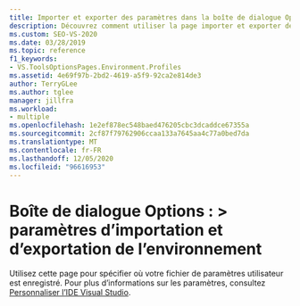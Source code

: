 ```yaml
---
title: Importer et exporter des paramètres dans la boîte de dialogue Options
description: Découvrez comment utiliser la page importer et exporter des paramètres dans la section environnement pour spécifier l’emplacement d’enregistrement de votre fichier de paramètres utilisateur.
ms.custom: SEO-VS-2020
ms.date: 03/28/2019
ms.topic: reference
f1_keywords:
- VS.ToolsOptionsPages.Environment.Profiles
ms.assetid: 4e69f97b-2bd2-4619-a5f9-92ca2e814de3
author: TerryGLee
ms.author: tglee
manager: jillfra
ms.workload:
- multiple
ms.openlocfilehash: 1e2ef878ec548baed476205cbc3dcaddce67355a
ms.sourcegitcommit: 2cf87f79762906ccaa133a7645aa4c77a0bed7da
ms.translationtype: MT
ms.contentlocale: fr-FR
ms.lasthandoff: 12/05/2020
ms.locfileid: "96616953"
---
```

# <a name="options-dialog-box-environment--import-and-export-settings"></a>Boîte de dialogue Options : \> paramètres d’importation et d’exportation de l’environnement

Utilisez cette page pour spécifier où votre fichier de paramètres utilisateur est enregistré. Pour plus d’informations sur les paramètres, consultez [Personnaliser l’IDE Visual Studio](../../ide/personalizing-the-visual-studio-ide.md).